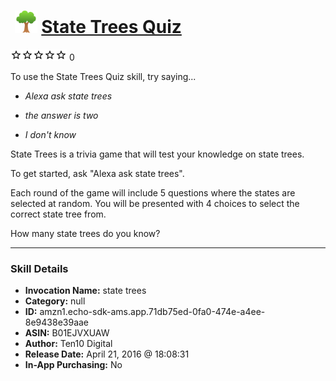 # &nbsp;<img src="skill_icon" alt="State Trees Quiz icon" width="36"> [State Trees Quiz](http://alexa.amazon.com/#skills/amzn1.echo-sdk-ams.app.71db75ed-0fa0-474e-a4ee-8e9438e39aae)
![0 stars](../../images/ic_star_border_black_18dp_1x.png)![0 stars](../../images/ic_star_border_black_18dp_1x.png)![0 stars](../../images/ic_star_border_black_18dp_1x.png)![0 stars](../../images/ic_star_border_black_18dp_1x.png)![0 stars](../../images/ic_star_border_black_18dp_1x.png) 0

To use the State Trees Quiz skill, try saying...

* *Alexa ask state trees*

* *the answer is two*

* *I don't know*

State Trees is a trivia game that will test your knowledge on state trees. 

To get started, ask "Alexa ask state trees". 

Each round of the game will include 5 questions where the states are selected at random. You will be presented with 4 choices to select the correct state tree from.

How many state trees do you know?

***

### Skill Details

* **Invocation Name:** state trees
* **Category:** null
* **ID:** amzn1.echo-sdk-ams.app.71db75ed-0fa0-474e-a4ee-8e9438e39aae
* **ASIN:** B01EJVXUAW
* **Author:** Ten10 Digital
* **Release Date:** April 21, 2016 @ 18:08:31
* **In-App Purchasing:** No
